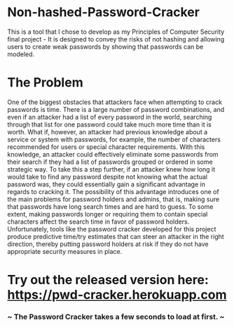 # Non-hashed-Password-Cracker
This is a tool that I chose to develop as my Principles of Computer Security final project - It is designed to convey the risks of not hashing and allowing users to create weak passwords by showing that passwords can be modeled. 

# The Problem
One of the biggest obstacles that attackers face when attempting to crack passwords is time. There is a large number of password combinations, and even if an attacker had a list of every password in the world, searching through that list for one password could take much more time than it is worth. What if, however, an attacker had previous knowledge about a service or system with passwords, for example, the number of characters recommended for users or special character requirements. With this knowledge, an attacker could effectively eliminate some passwords from their search if they had a list of passwords grouped or ordered in some strategic way. To take this a step further, if an attacker knew how long it would take to find any password despite not knowing what the actual password was, they could essentially gain a significant advantage in regards to cracking it. The possibility of this advantage introduces one of the main problems for password holders and admins, that is, making sure that passwords have long search times and are hard to guess. To some extent, making passwords longer or requiring them to contain special characters affect the search time in favor of password holders. Unfortunately, tools like the password cracker developed for this project produce predictive time/try estimates that can steer an attacker in the right direction, thereby putting password holders at risk if they do not have appropriate security measures in place. 

# Try out the released version here: https://pwd-cracker.herokuapp.com
### ~ The Password Cracker takes a few seconds to load at first. ~
